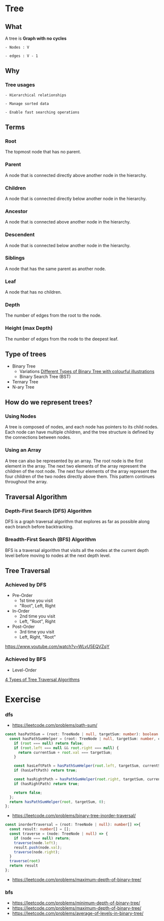 
# Tree
## What
A tree is **Graph with no cycles**

    - Nodes : V

    - edges : V - 1

## Why
### Tree usages
    - Hierarchical relationships
  
    - Manage sorted data

    - Enable fast searching operations

## Terms
### Root
The topmost node that has no parent.

### Parent
A node that is connected directly above another node in the hierarchy.

### Children
A node that is connected directly below another node in the hierarchy.

### Ancestor
A node that is connected above another node in the hierarchy.

### Descendent
A node that is connected below another node in the hierarchy.

### Siblings
A node that has the same parent as another node.

### Leaf
A node that has no children.

### Depth
The number of edges from the root to the node.

### Height (max Depth)
The number of edges from the node to the deepest leaf.

## Type of trees
- Binary Tree
    - Variations [Different Types of Binary Tree with colourful illustrations](https://towardsdatascience.com/5-types-of-binary-tree-with-cool-illustrations-9b335c430254)
    - Binary Search Tree (BST)
- Ternary Tree
- N-ary Tree


## How do we represent trees?

### Using Nodes

A tree is composed of nodes, and each node has pointers to its child nodes. Each node can have multiple children, and the tree structure is defined by the connections between nodes.

### Using an Array
A tree can also be represented by an array. The root node is the first element in the array. The next two elements of the array represent the children of the root node. The next four elements of the array represent the four children of the two nodes directly above them. This pattern continues throughout the array.

## Traversal Algorithm

### Depth-First Search (DFS) Algorithm
DFS is a graph traversal algorithm that explores as far as possible along each branch before backtracking.

### Breadth-First Search (BFS) Algorithm
 BFS is a  traversal algorithm that visits all the nodes at the current depth level before moving to nodes at the next depth level.

## Tree Traversal
### Achieved by DFS
- Pre-Order
    - 1st time you visit
    - "Root", Left, Right
- In-Order
    - 2nd time you visit
    - Left, "Root",  Right
- Post-Order
    - 3rd time you visit
    - Left,  Right,  "Root"

https://www.youtube.com/watch?v=WLvU5EQVZqY

### Achieved by BFS
- Level-Order

[4 Types of Tree Traversal Algorithms](https://towardsdatascience.com/4-types-of-tree-traversal-algorithms-d56328450846) 

# Exercise

### dfs
- https://leetcode.com/problems/path-sum/
```ts
const hasPathSum = (root: TreeNode | null, targetSum: number): boolean => {
  const hasPathSumHelper = (root: TreeNode | null, targetSum: number, currentSum: number): boolean => {
    if (root === null) return false;
    if (root.left === null && root.right === null) {
      return currentSum + root.val === targetSum;
    }

    const hasLeftPath = hasPathSumHelper(root.left, targetSum, currentSum + root.val);
    if (hasLeftPath) return true;

    const hasRightPath = hasPathSumHelper(root.right, targetSum, currentSum + root.val);
    if (hasRightPath) return true;

    return false;
  };
  return hasPathSumHelper(root, targetSum, 0);
};
```

- https://leetcode.com/problems/binary-tree-inorder-traversal/
```ts
const inorderTraversal = (root: TreeNode | null): number[] =>{
  const result: number[] = [];
  const traverse = (node: TreeNode | null) => {
    if (node === null) return;
    traverse(node.left);
    result.push(node.val);
    traverse(node.right);
  }
  traverse(root)
  return result
};
```

- https://leetcode.com/problems/maximum-depth-of-binary-tree/

### bfs
- https://leetcode.com/problems/minimum-depth-of-binary-tree/  
- https://leetcode.com/problems/maximum-depth-of-binary-tree/
- https://leetcode.com/problems/average-of-levels-in-binary-tree/
